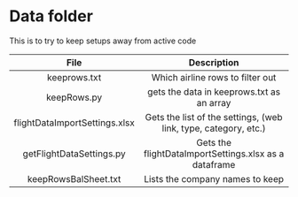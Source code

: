 # Data folder
This is to try to keep setups away from active code

| File | Description |
| :--: | :--: |
| keeprows.txt | Which airline rows to filter out |
| keepRows.py | gets the data in keeprows.txt as an array |
| flightDataImportSettings.xlsx | Gets the list of the settings, (web link, type, category, etc.) |
| getFlightDataSettings.py | Gets the flightDataImportSettings.xlsx as a dataframe |
| keepRowsBalSheet.txt | Lists the company names to keep |